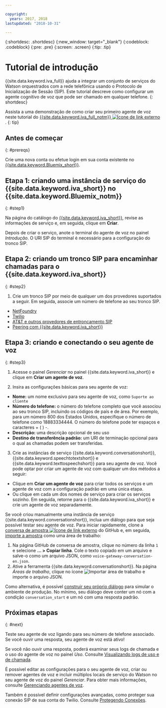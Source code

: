 ```yaml
---

copyright:
  years: 2017, 2018
lastupdated: "2018-10-31"

---
```


{:shortdesc: .shortdesc}
{:new_window: target="_blank"}
{:codeblock: .codeblock}
{:pre: .pre}
{:screen: .screen}
{:tip: .tip}

# Tutorial de introdução
{{site.data.keyword.iva_full}} ajuda a integrar um conjunto de serviços do Watson orquestrados com a rede telefônica usando o Protocolo de Inicialização de Sessão (SIP). Este tutorial descreve como configurar um agente cognitivo de voz que pode ser chamado em qualquer telefone.
{: shortdesc}

Assista a uma demonstração de como criar seu primeiro agente de voz neste tutorial do [{{site.data.keyword.iva_full_notm}} ![Ícone de link externo](../../icons/launch-glyph.svg "Ícone de link externo")](https://developer.ibm.com/tv/building-voice-enabled-cognitive-applications-with-watson/).
{: tip}

## Antes de começar
{: #prereqs}

Crie uma nova conta ou efetue login em sua conta existente no [{{site.data.keyword.Bluemix_short}}](https://console.bluemix.net/).

## Etapa 1: criando uma instância de serviço do {{site.data.keyword.iva_short}} no {{site.data.keyword.Bluemix_notm}}
{: #step1}

Na página do catálogo do [{{site.data.keyword.iva_short}}](https://console.bluemix.net/catalog/services/voice-agent-with-watson), revise as informações de serviço e, em seguida, clique em **Criar**.

Depois de criar o serviço, anote o terminal do agente de voz no painel _Introdução_. O URI SIP do terminal é necessário para a configuração do tronco SIP.

## Etapa 2: criando um tronco SIP para encaminhar chamadas para o {{site.data.keyword.iva_short}}
{: #step2}

1. Crie um tronco SIP por meio de qualquer um dos provedores suportados a seguir. Em seguida, associe um número de telefone ao seu
tronco SIP.

  * [NetFoundry](connect-SIP.html#NetFoundry-setup)
  * [Twilio](connect-SIP.html#twilio-setup)
  * [AT&T e outros provedores de entroncamento SIP](connect-SIP.html#att-other)
  * [Peering com {{site.data.keyword.iva_short}}](connect-SIP.html#peering)

## Etapa 3: criando e conectando o seu agente de voz
{: #step3}

1. Acesse o painel _Gerenciar_ no painel {{site.data.keyword.iva_short}} e clique em **Criar um agente de voz**.

2. Insira as configurações básicas para seu agente de voz:
  * **Nome:** um nome exclusivo para seu agente de voz, como `Suporte ao cliente`
  * **Número do telefone:** o número do telefone completo que você associou ao seu tronco SIP, incluindo
os códigos de país e de área. Por exemplo, para um número 800 dos Estados Unidos, especifique o número de telefone como 18883334444. O número do telefone pode ter espaços e caracteres + ( ) -.
  * **Descrição:** uma descrição opcional de seu uso
  * **Destino de transferência padrão:** um URI de terminação opcional para o qual as chamadas podem ser transferidas. 

3. Crie as instâncias de serviço {{site.data.keyword.conversationshort}}, {{site.data.keyword.speechtotextshort}} e {{site.data.keyword.texttospeechshort}} para seu agente de voz. Você pode optar por criar um agente de voz com qualquer um dos métodos a seguir:
  * Clique em **Criar um agente de voz** para criar todos os serviços e um agente de voz com a configuração padrão em uma única etapa.
  * Ou clique em cada um dos nomes de serviço para criar os serviços sozinho. Em seguida, retorne para
o {{site.data.keyword.iva_short}} e crie um agente de voz separadamente.

   Se você criou manualmente uma instância de serviço {{site.data.keyword.conversationshort}}, inclua um diálogo para que seja possível testar seu agente de voz.  Para iniciar rapidamente, clone a [conversa de amostra ![Ícone de link externo](../../icons/launch-glyph.svg "Ícone de link externo")](https://github.com/WASdev/sample.voice.gateway/blob/master/conversation/voice-gateway-conversation-en.json) do GitHub e, em seguida, [importe a amostra](../conversation/configure-workspace.html#creating-workspaces) como uma área de trabalho:

   1. Na página GitHub de conversa de amostra, clique no número da linha `1` e selecione **... > Copiar linha**. Cole o texto copiado em um arquivo e salve-o como um arquivo JSON, como `voice-gateway-conversation-en.json`.
   2. Ative a ferramenta {{site.data.keyword.conversationshort}}. Na página _Áreas de trabalho_, clique
no ícone ![Importar área de trabalho](../conversation/images/workspace_import.png) e importe o arquivo JSON.

  Como alternativa, é possível [construir seu próprio diálogo](../conversation/dialog-build.html) para simular o ambiente de produção. No mínimo, seu diálogo deve conter um nó com a condição `conversation_start` e um nó com uma resposta padrão.


## Próximas etapas
{: #next}

Teste seu agente de voz ligando para seu número de telefone associado. Se você ouvir uma resposta, seu agente de voz está ativo!

Se você não ouvir uma resposta, poderá examinar seus logs de chamada e o uso do agente de voz no painel _Uso_. Consulte [Visualizando logs de uso e de chamada](logging.html).

É possível editar as configurações para o seu agente de voz, criar ou remover agentes de voz e incluir múltiplos locais de
serviço do Watson no seu agente de voz do painel _Gerenciar_. Para obter mais informações, consulte [Gerenciando agentes de voz](managing.html).

Também é possível definir configurações avançadas, como proteger sua conexão SIP de sua conta do Twilio. Consulte [Protegendo Conexões](secure-trunking.html).
